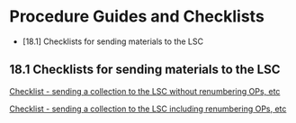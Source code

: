 # Procedure Guides and Checklists

* [18.1] Checklists for sending materials to the LSC


## 18.1 Checklists for sending materials to the LSC
[Checklist - sending a collection to the LSC without renumbering OPs, etc](https://emory.sharepoint.com/:b:/s/EUVRoseLibrary/EXQY65mS7X9PuqLnq0ECmh0BDzpI1swOpLtY-Ie3se0f0g?e=Qk0TqA)

[Checklist - sending a collection to the LSC including renumbering OPs, etc](https://emory.sharepoint.com/:b:/s/EUVRoseLibrary/EcHomQheGvVGsI3JbESwQIoBESV_g_0EYkHzhfScw5Ox8A?e=M3GRrZ)

